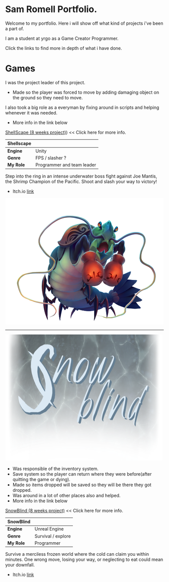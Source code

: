 # Sam Romell Portfolio.
Welcome to my portfolio. Here i will show off what kind of projects i've been a part of.

I am a student at yrgo as a Game Creator Programmer. 


Click the links to find more in depth of what i have done. 

# Games

I was the project leader of this project.
- Made so the player was forced to move by adding damaging object on the ground so they need to move.
  
I also took a big role as a everyman by fixing around in scripts and helping whenever it was needed.

- More info in the link below 

[ShellScape (8 weeks project)](https://github.com/Spacestarz/Portfolio/tree/main/Shellscape)) << Click here for more info.


 
 |  Shellscape   |        |
|------------|-----------------------------|
| **Engine**   | Unity             |
| **Genre**    | FPS / slasher ?       |
| **My Role**    |Programmer and team leader      |
 

Step into the ring in an intense underwater boss fight against Joe Mantis, the Shrimp Champion of the Pacific.
Shoot and slash your way to victory!

* Itch.io [link](https://yrgo-game-creator.itch.io/shellscape)



<a href="https://github.com/Spacestarz/Portfolio/tree/main/Shellscape">
  <img src="Images/JoeMantis.png" alt="Joe Mantis" height="400">
</a>



---

<a href="https://github.com/Spacestarz/Portfolio/tree/main/Snowblind">
  <img src="Images/Snow Blind.png" width="500" height = "400">
</a>

- Was responsible of the inventory system.
- Save system so the player can return where they were before(after quitting the game or dying).
- Made so items dropped will be saved so they will be there they got dropped.
- Was around in a lot of other places also and helped.
- More info in the link below 

[SnowBlind (8 weeks project)](https://github.com/Spacestarz/Portfolio/tree/main/Snowblind) << Click here for more info.

 |  SnowBlind   |        |
|------------|-----------------------------|
| **Engine**   | Unreal Engine             |
| **Genre**    | Survival / explore     |
| **My Role**    |Programmer     |

Survive a merciless frozen world where the cold can claim you within minutes. One wrong move, losing your way, or neglecting to eat could mean your downfall.

* Itch.io [link](https://yrgo-game-creator.itch.io/snow)




 
